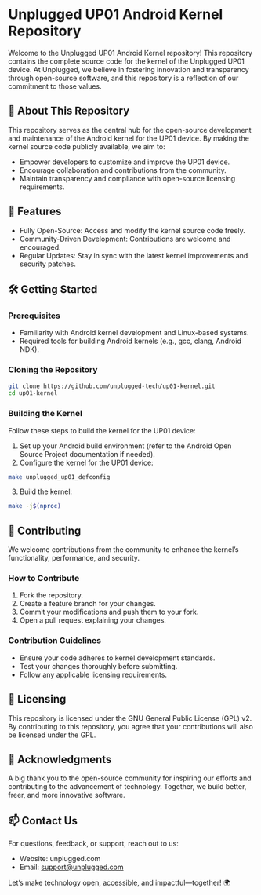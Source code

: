 # Unplugged UP01 Android Kernel Repository

Welcome to the Unplugged UP01 Android Kernel repository! This repository contains the complete source code for the kernel of the Unplugged UP01 device. At Unplugged, we believe in fostering innovation and transparency through open-source software, and this repository is a reflection of our commitment to those values.

## 📜 About This Repository

This repository serves as the central hub for the open-source development and maintenance of the Android kernel for the UP01 device. By making the kernel source code publicly available, we aim to:

- Empower developers to customize and improve the UP01 device.
- Encourage collaboration and contributions from the community.
- Maintain transparency and compliance with open-source licensing requirements.

## 🚀 Features

- Fully Open-Source: Access and modify the kernel source code freely.
- Community-Driven Development: Contributions are welcome and encouraged.
- Regular Updates: Stay in sync with the latest kernel improvements and security patches.

## 🛠️ Getting Started

### Prerequisites

- Familiarity with Android kernel development and Linux-based systems.
- Required tools for building Android kernels (e.g., gcc, clang, Android NDK).

### Cloning the Repository


```bash
git clone https://github.com/unplugged-tech/up01-kernel.git
cd up01-kernel
```
### Building the Kernel

Follow these steps to build the kernel for the UP01 device:

1. Set up your Android build environment (refer to the Android Open Source Project documentation if needed).
2. Configure the kernel for the UP01 device:
```bash
make unplugged_up01_defconfig
```
3. Build the kernel:
```bash
make -j$(nproc)
```

## 🤝 Contributing

We welcome contributions from the community to enhance the kernel’s functionality, performance, and security.

### How to Contribute
1. Fork the repository.
2. Create a feature branch for your changes.
3. Commit your modifications and push them to your fork.
4. Open a pull request explaining your changes.

### Contribution Guidelines
- Ensure your code adheres to kernel development standards.
- Test your changes thoroughly before submitting.
- Follow any applicable licensing requirements.

## 📜 Licensing
This repository is licensed under the GNU General Public License (GPL) v2. By contributing to this repository, you agree that your contributions will also be licensed under the GPL.

## 🌟 Acknowledgments
A big thank you to the open-source community for inspiring our efforts and contributing to the advancement of technology. Together, we build better, freer, and more innovative software.

## 📫 Contact Us
For questions, feedback, or support, reach out to us:

- Website: unplugged.com
- Email: support@unplugged.com

Let’s make technology open, accessible, and impactful—together! 🌍

